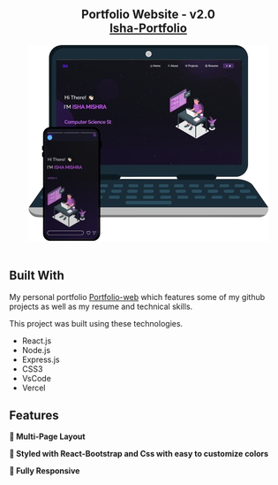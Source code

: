 <h2 align="center">
  Portfolio Website - v2.0<br/>
  <a href="https://portfolio-web-tau-beryl.vercel.app/" target="_blank">Isha-Portfolio</a>
</h2>
<div align="center">
  <img alt="Demo" src="./Images/Untitled_design__5_-removebg-preview.png" />
</div>

<br/>

## Built With

My personal portfolio <a href="https://vercel.com/isha6755s-projects/portfolio-web" target="_blank">Portfolio-web</a> which features some of my github projects as well as my resume and technical skills.<br/>

This project was built using these technologies.

- React.js
- Node.js
- Express.js
- CSS3
- VsCode
- Vercel

## Features

**📖 Multi-Page Layout**

**🎨 Styled with React-Bootstrap and Css with easy to customize colors**

**📱 Fully Responsive**

